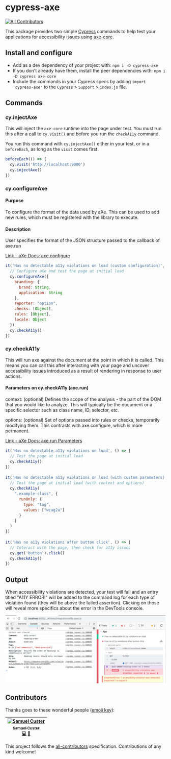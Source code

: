 # cypress-axe
[![All Contributors](https://img.shields.io/badge/all_contributors-1-orange.svg?style=flat-square)](#contributors)

This package provides two simple [Cypress](https://cypress.io) commands to help test your applications for accessibility issues using [axe-core](https://github.com/dequelabs/axe-core).

## Install and configure

- Add as a dev dependency of your project with: `npm i -D cypress-axe`
- If you don't already have them, install the peer dependencies with: `npm i -D cypress axe-core`
- Include the commands in your Cypress specs by adding `import 'cypress-axe'` to the `Cypress` > `Support` > `index.js` file.

## Commands

### cy.injectAxe

This will inject the `axe-core` runtime into the page under test. You must run this after a call to `cy.visit()` and before you run the `checkA11y` command.

You run this command with `cy.injectAxe()` either in your test, or in a `beforeEach`, as long as the `visit` comes first.

```js
beforeEach(() => {
  cy.visit('http://localhost:9000')
  cy.injectAxe()
})
```
### cy.configureAxe

#### Purpose
To configure the format of the data used by aXe. This can be used to add new rules, which must be registered with the library to execute.

#### Description
User specifies the format of the JSON structure passed to the callback of axe.run

[Link - aXe Docs: axe.configure](https://www.deque.com/axe/documentation/api-documentation/#api-name-axeconfigure)

```js
it('Has no detectable a11y violations on load (custom configuration)', () => {
  // Configure aXe and test the page at initial load
  cy.configureAxe({
    branding: {
      brand: String,
      application: String
    },
    reporter: "option",
    checks: [Object],
    rules: [Object],
    locale: Object
  })
  cy.checkA11y()
})
```

### cy.checkA11y

This will run axe against the document at the point in which it is called. This means you can call this after interacting with your page and uncover accessibility issues introduced as a result of rendering in response to user actions.

#### Parameters on cy.checkA11y (axe.run)
context: (optional) Defines the scope of the analysis - the part of the DOM that you would like to analyze. This will typically be the document or a specific selector such as class name, ID, selector, etc.

options: (optional) Set of options passed into rules or checks, temporarily modifying them. This contrasts with axe.configure, which is more permanent.

[Link - aXe Docs: axe.run Parameters](https://www.deque.com/axe/documentation/api-documentation/#parameters-axerun)

```js
it('Has no detectable a11y violations on load', () => {
  // Test the page at initial load
  cy.checkA11y()
})

it('Has no detectable a11y violations on load (with custom parameters)', () => {
  // Test the page at initial load (with context and options)
  cy.checkA11y(
    ".example-class", {
      runOnly: {
        type: "tag",
        values: ["wcag2a"]
      }
    }
  )
})

it('Has no a11y violations after button click', () => {
  // Interact with the page, then check for a11y issues
  cy.get('button').click()
  cy.checkA11y()
})
```

## Output

When accessibility violations are detected, your test will fail and an entry titled "A11Y ERROR!" will be added to the command log for each type of violation found (they will be above the failed assertion). Clicking on those will reveal more specifics about the error in the DevTools console.

![Cypress and DevTools output for passing and failing axe-core audits](cmd_log.png)

## Contributors

Thanks goes to these wonderful people ([emoji key](https://github.com/all-contributors/all-contributors#emoji-key)):

<!-- ALL-CONTRIBUTORS-LIST:START - Do not remove or modify this section -->
<!-- prettier-ignore -->
| [<img src="https://avatars2.githubusercontent.com/u/14907938?v=4" width="100px;" alt="Samuel Custer"/><br /><sub><b>Samuel Custer</b></sub>](https://samcus.co)<br />[💻](https://github.com/avanslaars/cypress-axe/commits?author=samcus "Code") [📖](https://github.com/avanslaars/cypress-axe/commits?author=samcus "Documentation") |
| :---: |
<!-- ALL-CONTRIBUTORS-LIST:END -->

This project follows the [all-contributors](https://github.com/all-contributors/all-contributors) specification. Contributions of any kind welcome!
